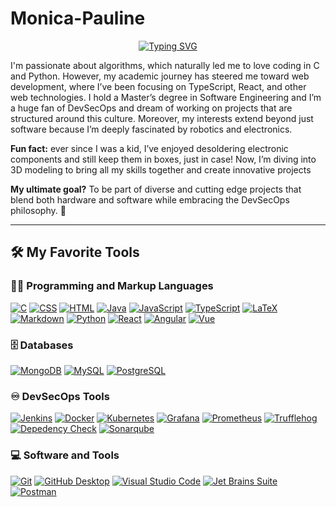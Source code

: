 # Monica-Pauline 

<p align="center">
  <a href="https://git.io/typing-svg"><img src="https://readme-typing-svg.demolab.com?font=Fira+Code&pause=100&multiline=true&width=435&lines=Software+%2F+Hardware+Engineer;A+curious+girl" alt="Typing SVG" /></a>
</p>

I'm passionate about algorithms, which naturally led me to love coding in C and Python. However, my academic journey has steered me toward web development, where I’ve been focusing on TypeScript, React, and other web technologies. I hold a Master’s degree in Software Engineering and I’m a huge fan of DevSecOps and dream of working on projects that are structured around this culture. Moreover, my interests extend beyond just software because I’m deeply fascinated by robotics and electronics.

**Fun fact:** ever since I was a kid, I’ve enjoyed desoldering electronic components and still keep them in boxes, just in case! Now, I’m diving into 3D modeling to bring all my skills together and create innovative projects



**My ultimate goal?** To be part of diverse and cutting edge projects that blend both hardware and software while embracing the DevSecOps philosophy. 🚀

---

<!--

<details open> 
  <summary><h2>📘 My Top Open Source Projects</h2></summary>
  <p align="left">
    <a href="https://github.com/DenverCoder1/readme-typing-svg"><img width="278" src="https://denvercoder1-github-readme-stats.vercel.app/api/pin/?username=DenverCoder1&repo=readme-typing-svg&theme=react&bg_color=1F222E&title_color=F85D7F&hide_border=true&icon_color=F8D866&show_icons=false" alt="readme-typing-svg"></a>
    <a href="https://github.com/DenverCoder1/github-readme-streak-stats"><img width="278" src="https://denvercoder1-github-readme-stats.vercel.app/api/pin/?username=DenverCoder1&repo=github-readme-streak-stats&theme=react&bg_color=1F222E&title_color=F85D7F&hide_border=true&icon_color=F8D866&show_icons=false" alt="github-readme-streak-stats"></a>
    <a href="https://github.com/DenverCoder1/custom-icon-badges"><img width="278" src="https://denvercoder1-github-readme-stats.vercel.app/api/pin?username=DenverCoder1&repo=custom-icon-badges&theme=react&bg_color=1F222E&title_color=F85D7F&hide_border=true&icon_color=F8D866&show_icons=false" alt="custom-icon-badges"></a>
    <a href="https://github.com/DenverCoder1/github-readme-youtube-cards"><img width="278" src="https://denvercoder1-github-readme-stats.vercel.app/api/pin/?username=DenverCoder1&repo=github-readme-youtube-cards&theme=react&bg_color=1F222E&title_color=F85D7F&hide_border=true&icon_color=F8D866&show_icons=false" alt="github-readme-youtube-cards"></a>
    <a href="https://github.com/DenverCoder1/unedit-for-reddit"><img width="278" src="https://denvercoder1-github-readme-stats.vercel.app/api/pin/?username=DenverCoder1&repo=unedit-for-reddit&theme=react&bg_color=1F222E&title_color=F85D7F&hide_border=true&icon_color=F8D866&show_icons=false" alt="unedit-for-reddit"></a>
    <a href="https://github.com/DenverCoder1/unicode-formatter"><img width="278" src="https://denvercoder1-github-readme-stats.vercel.app/api/pin/?username=DenverCoder1&repo=unicode-formatter&theme=react&bg_color=1F222E&title_color=F85D7F&hide_border=true&icon_color=F8D866&show_icons=false" alt="unicode-formatter"></a>
    <a href="https://github.com/DenverCoder1/latex-gboard-dictionary"><img width="278" src="https://denvercoder1-github-readme-stats.vercel.app/api/pin/?username=DenverCoder1&repo=latex-gboard-dictionary&theme=react&bg_color=1F222E&title_color=F85D7F&hide_border=true&icon_color=F8D866&show_icons=false&show_description=false" alt="latex-gboard-dictionary"></a>
    <a href="https://github.com/DenverCoder1/minimalistic-wallpaper-collection"><img width="278" src="https://denvercoder1-github-readme-stats.vercel.app/api/pin/?username=DenverCoder1&repo=minimalistic-wallpaper&theme=react&bg_color=1F222E&title_color=F85D7F&hide_border=true&icon_color=F8D866&show_icons=false&show_description=false" alt="minimalistic-wallpaper-collection"></a>
    <a href="https://github.com/DenverCoder1/table2ascii"><img width="278" src="https://denvercoder1-github-readme-stats.vercel.app/api/pin/?username=DenverCoder1&repo=table2ascii&theme=react&bg_color=1F222E&title_color=F85D7F&hide_border=true&icon_color=F8D866&show_icons=false&show_description=false" alt="table2ascii"></a>
  </p>

  <a href="https://github.com/DenverCoder1?tab=repositories&sort=stargazers"><img alt="All Repositories" title="All Repositories" src="https://custom-icon-badges.demolab.com/badge/-Click%20Here%20For%20All%20My%20Repos-1F222E?style=for-the-badge&logoColor=white&logo=repo"/></a>
</details>


<details open> 
  <summary><h2>📕 Top Projects I've Contributed To</h2></summary>

  <p align="left">
    <a href="https://github.com/pallets/flask"><img width="278" src="https://denvercoder1-github-readme-stats.vercel.app/api/pin/?username=pallets&repo=flask&theme=react&bg_color=1F222E&title_color=F85D7F&hide_border=true&icon_color=F8D866&show_icons=false&show_description=false" alt="flask"></a>
    <a href="https://github.com/badges/shields"><img width="278" src="https://denvercoder1-github-readme-stats.vercel.app/api/pin/?username=badges&repo=shields&theme=react&bg_color=1F222E&title_color=F85D7F&hide_border=true&icon_color=F8D866&show_icons=false&show_description=false" alt="shields"></a>
    <a href="https://github.com/simple-icons/simple-icons"><img width="278" src="https://denvercoder1-github-readme-stats.vercel.app/api/pin/?username=simple-icons&repo=simple-icons&theme=react&bg_color=1F222E&title_color=F85D7F&hide_border=true&icon_color=F8D866&show_icons=false&show_description=false" alt="simple-icons"></a>
    <a href="https://github.com/Rapptz/discord.py"><img width="278" src="https://denvercoder1-github-readme-stats.vercel.app/api/pin/?username=Rapptz&repo=discord.py&theme=react&bg_color=1F222E&title_color=F85D7F&hide_border=true&icon_color=F8D866&show_icons=false&show_description=false" alt="discord.py"></a>
    <a href="https://github.com/o2sh/onefetch"><img width="278" src="https://denvercoder1-github-readme-stats.vercel.app/api/pin?username=o2sh&repo=onefetch&theme=react&bg_color=1F222E&title_color=F85D7F&hide_border=true&icon_color=F8D866&show_icons=false&show_description=false" alt="onefetch"></a>
    <a href="https://github.com/scrapinghub/dateparser"><img width="278" src="https://denvercoder1-github-readme-stats.vercel.app/api/pin?username=scrapinghub&repo=dateparser&theme=react&bg_color=1F222E&title_color=F85D7F&hide_border=true&icon_color=F8D866&show_icons=false&show_description=false" alt="dateparser"></a>
    <a href="https://github.com/python-babel/babel"><img width="278" src="https://denvercoder1-github-readme-stats.vercel.app/api/pin/?username=python-babel&repo=babel&theme=react&bg_color=1F222E&title_color=F85D7F&hide_border=true&icon_color=F8D866&show_icons=false&show_description=false" alt="babel"></a>
    <a href="https://github.com/nextcord/nextcord"><img width="278" src="https://denvercoder1-github-readme-stats.vercel.app/api/pin?username=nextcord&repo=nextcord&theme=react&bg_color=1F222E&title_color=F85D7F&hide_border=true&icon_color=F8D866&show_icons=false&show_description=false" alt="nextcord"></a>
    <a href="https://github.com/PyCQA/autoflake"><img width="278" src="https://denvercoder1-github-readme-stats.vercel.app/api/pin?username=PyCQA&repo=autoflake&theme=react&bg_color=1F222E&title_color=F85D7F&hide_border=true&icon_color=F8D866&show_icons=false&show_description=false" alt="autoflake"></a>
  </p>

  <p align="left">
    <a href="https://github.com/DenverCoderOne/My-Contributions/blob/main/README.md"><img alt="All Repositories" title="All Repositories" src="https://custom-icon-badges.demolab.com/badge/-Click%20Here%20For%20All%20My%20Forks-1F222E?style=for-the-badge&logoColor=white&logo=fork"/></a>
  </p>
</details>
-->

## 🛠️ My Favorite Tools
  <!-- Some badges are from https://github.com/Ileriayo/markdown-badges -->

### 👨‍💻 Programming and Markup Languages

  <p>
      <a href="#"><img alt="C" src="https://custom-icon-badges.demolab.com/badge/C-03599C.svg?style=for-the-badge&logo=c-in-hexagon&logoColor=white"></a>
      <a href="#"><img alt="CSS" src="https://img.shields.io/badge/CSS-1572B6.svg?logo=css3&style=for-the-badge"></a>
      <a href="#"><img alt="HTML" src="https://img.shields.io/badge/HTML-E34F26.svg?logo=html5&style=for-the-badge&logoColor=white"></a>
      <a href="#"><img alt="Java" src="https://custom-icon-badges.demolab.com/badge/Java-007396.svg?logo=java&style=for-the-badge&logoColor=white"></a>
      <a href="#"><img alt="JavaScript" src="https://img.shields.io/badge/Javascript-grey?style=for-the-badge&logo=javascript"></a>
      <a href="#"><img alt="TypeScript" src="https://img.shields.io/badge/TypeScript-007ACC.svg?logo=typescript&style=for-the-badge&logoColor=white"></a>
      <a href="#"><img alt="LaTeX" src="https://img.shields.io/badge/LaTeX-008080.svg?logo=LaTeX&style=for-the-badge"></a>
      <a href="#"><img alt="Markdown" src="https://img.shields.io/badge/Markdown-000000.svg?logo=markdown&style=for-the-badge"></a>
      <a href="#"><img alt="Python" src="https://img.shields.io/badge/Python-14354C.svg?logo=python&logoColor=white&style=for-the-badge"></a>
      <a href="#"><img alt="React" src="https://img.shields.io/badge/React-20232a.svg?logo=react&style=for-the-badge&logoColor=%2361DAFB"></a>
      <a href="#"><img alt="Angular" src="https://img.shields.io/badge/Angular-red?logo=angular&style=for-the-badge&logoColor=white"></a>
      <a href="#"><img alt="Vue" src="https://img.shields.io/badge/Vue-grey?logo=vuedotjs&style=for-the-badge"></a>

  </p>
</details>

### 🗄️ Databases</h3>

  <p>
      <a href="#"><img alt="MongoDB" src ="https://img.shields.io/badge/MongoDB-4ea94b.svg?logo=mongodb&logoColor=white&style=for-the-badge"></a>
      <a href="#"><img alt="MySQL" src="https://img.shields.io/badge/MySQL-95B9C7.svg?logo=mysql&style=for-the-badge&logoColor=white"></a>
      <a href="#"><img alt="PostgreSQL" src ="https://img.shields.io/badge/PostgreSQL-316192.svg?logo=postgresql&logoColor=white&style=for-the-badge"></a>
  </p>

### ♾️ DevSecOps Tools

  <p>
      <a href="#"><img alt="Jenkins" src="https://img.shields.io/badge/Jenkins-white?logo=jenkins&style=for-the-badge"></a>
      <a href="#"><img alt="Docker" src="https://img.shields.io/badge/Docker-03599C?logo=docker&logoColor=white&style=for-the-badge"></a>
      <a href="#"><img alt="Kubernetes" src="https://img.shields.io/badge/Kubernetes-007ACC.svg?logo=kubernetes&logoColor=white&style=for-the-badge"></a>
      <a href="#"><img alt="Grafana" src="https://img.shields.io/badge/Grafana-violet.svg?logo=grafana&logoColor=white&style=for-the-badge"></a>
      <a href="#"><img alt="Prometheus" src="https://img.shields.io/badge/Prometheus-orange?logo=prometheus&logoColor=white&style=for-the-badge"></a>
      <a href="#"><img alt="Trufflehog" src="https://img.shields.io/badge/Trufflehog-pink?logo=trufflehog&logoColor=white&style=for-the-badge"></a>
      <a href="#"><img alt="Depedency Check" src="https://img.shields.io/badge/OWASP%20Depedency%20Check-FB542B?logo=dependencycheck&logoColor=white&style=for-the-badge"></a>
      <a href="#"><img alt="Sonarqube" src="https://img.shields.io/badge/Sonarqube-00b56a.svg?logo=sonarqube&logoColor=white&style=for-the-badge"></a>

  </p>


### 💻 Software and Tools

  <p>
      <a href="#"><img alt="Git" src="https://img.shields.io/badge/Git-F05033.svg?logo=git&logoColor=white&style=for-the-badge"></a>
      <a href="#"><img alt="GitHub Desktop" src="https://img.shields.io/badge/GitHub%20Desktop-8034A9.svg?logo=github&logoColor=white&style=for-the-badge"></a>
      <a href="#"><img alt="Visual Studio Code" src="https://img.shields.io/badge/Visual%20Studio%20Code-0078d7.svg?logo=visual-studio-code&logoColor=white&style=for-the-badge"></a>
      <a href="#"><img alt="Jet Brains Suite" src="https://img.shields.io/badge/Jet%20Brains%20Suite-grey.svg?logo=jetbrains&logoColor=white&style=for-the-badge"></a>
      <a href="#"><img alt="Postman" src="https://img.shields.io/badge/Postman-FAB972.svg?logo=postman&logoColor=white&style=for-the-badge"></a>
  </p>



